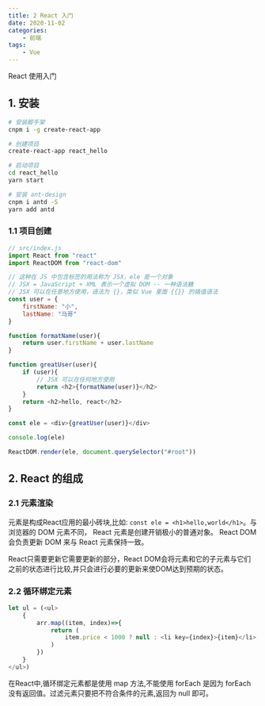 ```yaml
---
title: 2 React 入门
date: 2020-11-02
categories:
    - 前端
tags:
	- Vue
---
```


React 使用入门
<!-- more -->

## 1. 安装

```bash
# 安装脚手架
cnpm i -g create-react-app

# 创建项目
create-react-app react_hello

# 启动项目
cd react_hello
yarn start

# 安装 ant-design
cnpm i antd -S
yarn add antd
```

### 1.1 项目创建

```js
// src/index.js
import React from "react"
import ReactDOM from "react-dom"

// 这种在 JS 中包含标签的用法称为 JSX，ele 是一个对象
// JSX = JavaScript + XML 表示一个虚拟 DOM -- 一种语法糖
// JSX 可以在任意地方使用，语法为 {}，类似 Vue 里面 {{}} 的插值语法
const user = {
    firstName: "小",
    lastName: "马哥"
}

function formatName(user){
    return user.firstName + user.lastName
}

function greatUser(user){
    if (user){
        // JSX 可以在任何地方使用
        return <h2>{formatName(user)}</h2>
    }
    return <h2>hello, react</h2>
}

const ele = <div>{greatUser(user)}</div>

console.log(ele)

ReactDOM.render(ele, document.querySelector("#root"))
```

## 2. React 的组成
### 2.1 元素渲染
元素是构成React应⽤的最⼩砖块,⽐如: `const ele = <h1>hello,world</h1>`。与浏览器的 DOM 元素不同， React 元素是创建开销极⼩的普通对象。 React DOM 会负责更新 DOM 来与 React 元素保持⼀致。

React只需要更新它需要更新的部分，React DOM会将元素和它的⼦元素与它们之前的状态进⾏⽐较,并只会进⾏必要的更新来使DOM达到预期的状态。

### 2.2 循环绑定元素

```js
let ul = (<ul>
    { 
        arr.map((item, index)=>{
            return (
                item.price < 1000 ? null : <li key={index}>{item}</li>;
            )
        }) 
    }
</ul>)
```

在React中,循环绑定元素都是使⽤ map ⽅法,不能使⽤ forEach 是因为 forEach没有返回值。过滤元素只要把不符合条件的元素,返回为 null 即可。